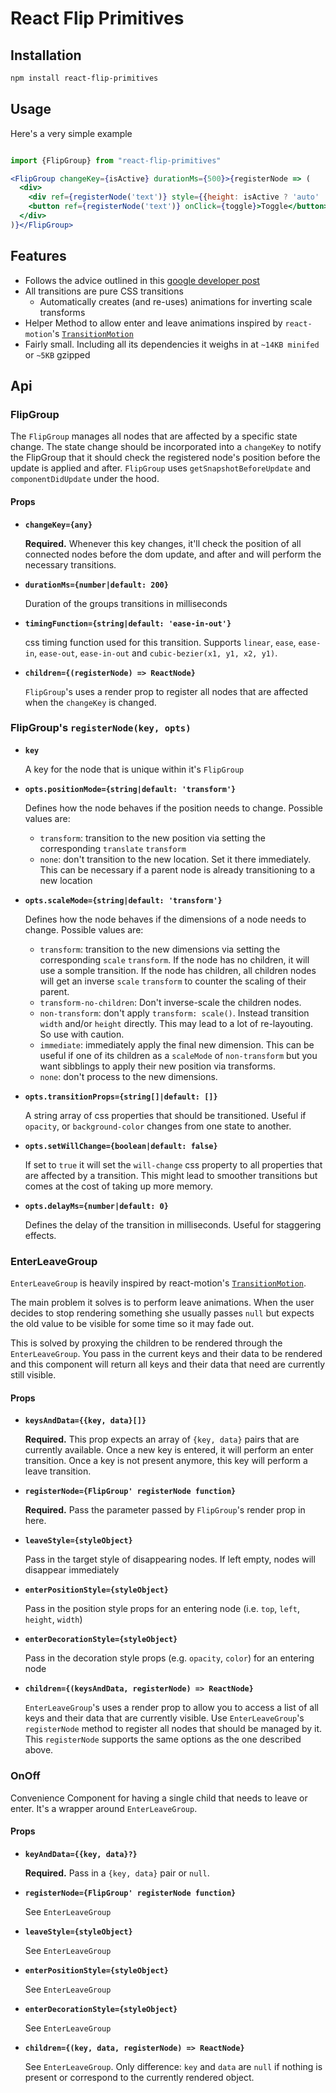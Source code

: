 # React Flip Primitives

## Installation

```bash
npm install react-flip-primitives
```

## Usage

Here's a very simple example

```jsx

import {FlipGroup} from "react-flip-primitives"

<FlipGroup changeKey={isActive} durationMs={500}>{registerNode => (
  <div>
    <div ref={registerNode('text')} style={{height: isActive ? 'auto' : 0}}>Text</div>
    <button ref={registerNode('text')} onClick={toggle}>Toggle</button>
  </div>
)}</FlipGroup>
```

## Features

* Follows the advice outlined in this [google developer post](https://developers.google.com/web/updates/2017/03/performant-expand-and-collapse)
* All transitions are pure CSS transitions
  - Automatically creates (and re-uses) animations for inverting scale transforms
* Helper Method to allow enter and leave animations inspired by `react-motion`'s [`TransitionMotion`](https://github.com/chenglou/react-motion#transitionmotion-)
* Fairly small. Including all its dependencies it weighs in at `~14KB minifed` or `~5KB` gzipped

## Api

### FlipGroup

The `FlipGroup` manages all nodes that are affected by a specific state change. The state change should be incorporated into a `changeKey` to notify the FlipGroup that it should check the registered node's position before the update is applied and after.
`FlipGroup` uses `getSnapshotBeforeUpdate` and `componentDidUpdate` under the hood.

#### Props

- **`changeKey={any}`**

  **Required.** Whenever this key changes, it'll check the position of all connected nodes before the dom update, and after and will perform the necessary transitions.

- **`durationMs={number|default: 200}`**

  Duration of the groups transitions in milliseconds

- **`timingFunction={string|default: 'ease-in-out'}`**

  css timing function used for this transition. Supports `linear`, `ease`, `ease-in`, `ease-out`, `ease-in-out` and `cubic-bezier(x1, y1, x2, y1)`.

- **`children={(registerNode) => ReactNode}`**

  `FlipGroup`'s uses a render prop to register all nodes that are affected when the `changeKey` is changed.

### FlipGroup's `registerNode(key, opts)`

- **`key`**

  A key for the node that is unique within it's `FlipGroup`

- **`opts.positionMode={string|default: 'transform'}`**

  Defines how the node behaves if the position needs to change. Possible values are:

  - `transform`: transition to the new position via setting the corresponding `translate` `transform`
  - `none`: don't transition to the new location. Set it there immediately. This can be necessary if a parent node is already transitioning to a new location

- **`opts.scaleMode={string|default: 'transform'}`**

  Defines how the node behaves if the dimensions of a node needs to change. Possible values are:

  - `transform`: transition to the new dimensions via setting the corresponding `scale` `transform`. If the node has no children, it will use a somple transition. If the node has children, all children nodes will get an inverse `scale` `transform` to counter the scaling of their parent.
  - `transform-no-children`: Don't inverse-scale the children nodes.
  - `non-transform`: don't apply `transform: scale()`. Instead transition `width` and/or `height` directly. This may lead to a lot of re-layouting. So use with caution.
  - `immediate`: immediately apply the final new dimension. This can be useful if one of its children as a `scaleMode` of `non-transform` but you want sibblings to apply their new position via transforms.
  - `none`: don't process to the new dimensions.

- **`opts.transitionProps={string[]|default: []}`**

  A string array of css properties that should be transitioned. Useful if `opacity`, or `background-color` changes from one state to another.

- **`opts.setWillChange={boolean|default: false}`**

  If set to `true` it will set the `will-change` css property to all properties that are affected by a transition. This might lead to smoother transitions but comes at the cost of taking up more memory.

- **`opts.delayMs={number|default: 0}`**

  Defines the delay of the transition in milliseconds. Useful for staggering effects.


### EnterLeaveGroup

`EnterLeaveGroup` is heavily inspired by react-motion's [`TransitionMotion`](https://github.com/chenglou/react-motion#transitionmotion-).

The main problem it solves is to perform leave animations. When the user decides to stop rendering something she usually passes `null` but expects the old value to be visible for some time so it may fade out.

This is solved by proxying the children to be rendered through the `EnterLeaveGroup`. You pass in the current keys and their data to be rendered and this component will return all keys and their data that need are currently still visible.

#### Props

- **`keysAndData={{key, data}[]}`**

  **Required.** This prop expects an array of `{key, data}` pairs that are currently available. Once a new key is entered, it will perform an enter transition. Once a key is not present anymore, this key will perform a leave transition.

- **`registerNode={FlipGroup' registerNode function}`**

  **Required.** Pass the parameter passed by `FlipGroup`'s render prop in here.

- **`leaveStyle={styleObject}`**

  Pass in the target style of disappearing nodes. If left empty, nodes will disappear immediately

- **`enterPositionStyle={styleObject}`**

  Pass in the position style props for an entering node (i.e. `top`, `left`, `height`, `width`)

- **`enterDecorationStyle={styleObject}`**

  Pass in the decoration style props (e.g. `opacity`, `color`) for an entering node

- **`children={(keysAndData, registerNode) => ReactNode}`**

  `EnterLeaveGroup`'s uses a render prop to allow you to access a list of all keys and their data that are currently visible. Use `EnterLeaveGroup`'s `registerNode` method to register all nodes that should be managed by it. This `registerNode` supports the same options as the one described above.

### OnOff

Convenience Component for having a single child that needs to leave or enter. It's a wrapper around `EnterLeaveGroup`.

#### Props

- **`keyAndData={{key, data}?}`**

  **Required.** Pass in a `{key, data}` pair or `null`.

- **`registerNode={FlipGroup' registerNode function}`**

  See `EnterLeaveGroup`

- **`leaveStyle={styleObject}`**

  See `EnterLeaveGroup`

- **`enterPositionStyle={styleObject}`**

  See `EnterLeaveGroup`

- **`enterDecorationStyle={styleObject}`**

  See `EnterLeaveGroup`

- **`children={(key, data, registerNode) => ReactNode}`**

  See `EnterLeaveGroup`. Only difference: `key` and `data` are `null` if nothing is present or correspond to the currently rendered object.
